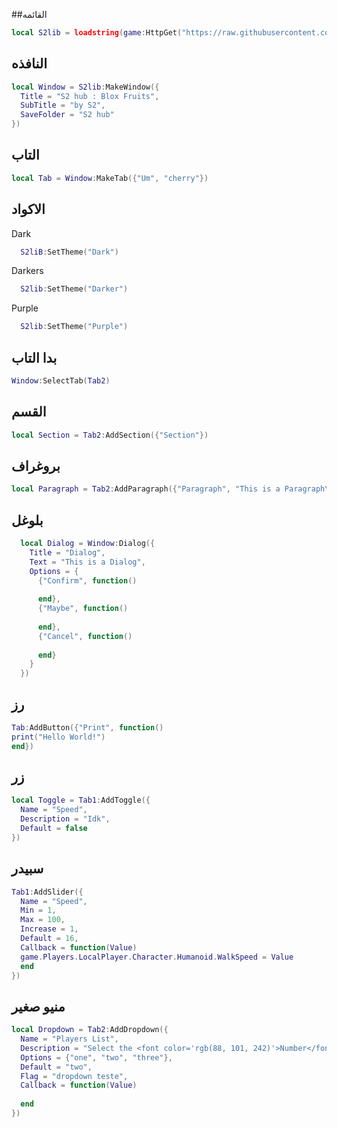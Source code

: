 ##القائمه
```lua
local S2lib = loadstring(game:HttpGet("https://raw.githubusercontent.com/S2hub3/my-ui-library/refs/heads/main/Gui"))()
```
## النافذه
```lua
local Window = S2lib:MakeWindow({
  Title = "S2 hub : Blox Fruits",
  SubTitle = "by S2",
  SaveFolder = "S2 hub"
})
```
## التاب
```lua
local Tab = Window:MakeTab({"Um", "cherry"})
```

## الاكواد
Dark
```lua
  S2liB:SetTheme("Dark")
```
Darkers
```lua
  S2lib:SetTheme("Darker")
```
Purple
```lua
  S2lib:SetTheme("Purple")
```
## بدا التاب
```lua
Window:SelectTab(Tab2)
```
## القسم
```lua
local Section = Tab2:AddSection({"Section"})
```

## بروغراف
```lua
local Paragraph = Tab2:AddParagraph({"Paragraph", "This is a Paragraph\nSecond Line"})
```
## بلوغل
```lua
  local Dialog = Window:Dialog({
    Title = "Dialog",
    Text = "This is a Dialog",
    Options = {
      {"Confirm", function()
        
      end},
      {"Maybe", function()
        
      end},
      {"Cancel", function()
        
      end}
    }
  })
```
## رز
```lua
Tab:AddButton({"Print", function()
print("Hello World!")
end})
```
## زر
```lua
local Toggle = Tab1:AddToggle({
  Name = "Speed",
  Description = "Idk",
  Default = false
})
```
## سبيدر
```lua
Tab1:AddSlider({
  Name = "Speed",
  Min = 1,
  Max = 100,
  Increase = 1,
  Default = 16,
  Callback = function(Value)
  game.Players.LocalPlayer.Character.Humanoid.WalkSpeed = Value
  end
})
```

## منيو صغير
```lua
local Dropdown = Tab2:AddDropdown({
  Name = "Players List",
  Description = "Select the <font color='rgb(88, 101, 242)'>Number</font>",
  Options = {"one", "two", "three"},
  Default = "two",
  Flag = "dropdown teste",
  Callback = function(Value)
    
  end
})
```

